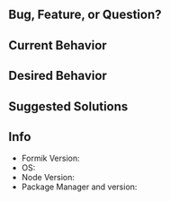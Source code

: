 ## Bug, Feature, or Question?

## Current Behavior

## Desired Behavior

## Suggested Solutions

## Info
 
<!-- PLEASE FILL THIS OUT -->

- Formik Version: 
- OS: 
- Node Version:
- Package Manager and version:





